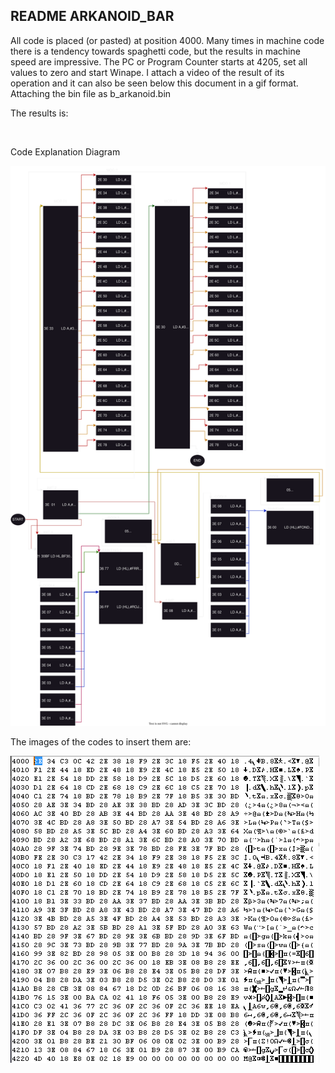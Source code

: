 ## README ARKANOID_BAR   

All code is placed (or pasted) at position 4000. Many times in machine code there is a tendency towards spaghetti code, but the results in machine speed are impressive. The PC or Program Counter starts at 4205, set all values to zero and start Winape. I attach a video of the result of its operation and it can also be seen below this document in a gif format. Attaching the bin file as b_arkanoid.bin

The results is:

![]()


Code Explanation Diagram

![](https://github.com/aggranadoss/amstradcpc-machine-code/blob/master/amstrad_cpc_challenges_explained/arkanoid_bar/barra2.drawio.svg)


The images of the codes to insert them are:

![](https://github.com/aggranadoss/amstradcpc-machine-code/blob/master/images/arkanoid_bar/b_arkanoid.png)
